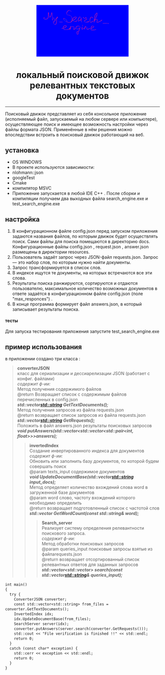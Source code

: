 <div id="header" align="center">
  <img src="soft_log.gif" width="300"/>
</div>
<h1 align = "center"> локальный поисковой движок релевантных текстовых документов </h1>

---

Поисковый движок представляет из себя консольное приложение
(исполняемый файл, запускаемый на любом сервере или компьютере),
осуществляющее поиск и имеющее возможность настройки через файлы формата
JSON. Применённые в нём решения можно впоследствии встроить в поисковый
движок работающий на веб.
## установка
- OS  WINDOWS
- В проекте используются зависимости: 
- nlohmann::json
- googleTest
- Cmake
- компилятор MSVC
 - Приложение запускается в любой IDE С++ . После сборки и компиляции получаем два выходных файла search_engine.exe и test_search_engine.exe
## настройка
1. В конфигурационном файле config.json перед запуском приложения задаются названия
файлов, по которым движок будет осуществлять поиск.
Сами файлы для поиска помещаются в директорию docs.
 Конфигурационные файлы config.json , request.json , answer.json размещены в директории resources.
3. Пользователь задаёт запрос через JSON-файл requests.json. Запрос — это
набор слов, по которым нужно найти документы.
4. Запрос трансформируется в список слов.
5. В индексе ищутся те документы, на которых встречаются все эти слова.
6. Результаты поиска ранжируются, сортируются и отдаются пользователю,
максимальное количество возможных документов в ответе задаётся в
конфигурационном файле config.json (поле "max_responces") .
7. В конце программа формирует файл answers.json, в который записывает
результаты поиска.
#### тесты 
Для запуска тестирования приложения запустите test_search_engine.exe
## пример использования
в приложении создано три класса : <br>
>__converterJSON__ <br>
 класс для сериализации и дессиарелизации JSON (работает с конфиг. файлами) <br>
 _содержит ф-ии:_ <br>
  Метод получения содержимого файлов <br>
  @return Возвращает список с содержимым файлов перечисленных  в config.json <br>
  ___std::vector<std::string> GetTextDocuments();___ <br>
   Метод получения запросов из файла requests.json <br>
   @return возвращает список запросов из файла requests.json <br>
   ___std::vector<std::string> GetRequests();___ <br>
   Положить в файл answers.json результаты поисковых запросов <br>
  ___void putAnswers(std::vector<std::vector<std::pair<int, float>>>answers);___<br>
>>__invertedIndex__ <br>
Создание инвертированного индекса для документов <br>
_содержит ф-ии:_ <br>
 Обновить или заполнить базу документов, по которой будем совершать поиск <br>
 @param texts_input содержимое документов <br>
___void UpdateDocumentBase(std::vector<std::string> input_docs);___ <br>
Метод определяет количество вхождений слова word в загруженной базе документов <br>
 @param word слово, частоту вхождений которого необходимо определить <br>
 @return возвращает подготовленный список с частотой слов <br>
 ___std::vector<Entry> GetWordCount(const std::string& word);___<br>
>>>__Search_server__ <br>
Реализует систему определения релевантности поискового запроса.<br>
_содержит ф-ии:_ <br>
Метод обработки поисковых запросов <br>
@param queries_input поисковые запросы взятые из файлаrequests.json <br>
 @return возвращает отсортированный список релевантных ответов для заданных запросов <br>
___std::vector<std::vector<RelativeIndex>> search(const
std::vector<std::string>& queries_input);___



```
int main()
{
  try {
	ConverterJSON converter;
	const std::vector<std::string> from_files = converter.GetTextDocuments();
	InvertedIndex idx;
	idx.UpdateDocumentBase(from_files);
	SearchServer server(idx);
	converter.putAnswers(server.search(converter.GetRequests()));
	std::cout << "File verification is finished !!" << std::endl;
	return 0;
  }
  catch (const char* exception) {
	std::cerr << exception << std::endl;
	return 0;
  }
}
```

